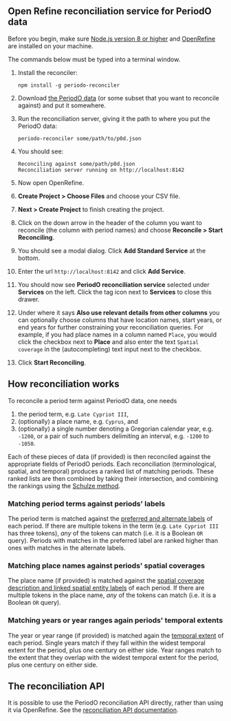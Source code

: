 ## Open Refine reconciliation service for PeriodO data

Before you begin, make sure [Node.js version 8 or higher](https://nodejs.org/en/download/current/) and [OpenRefine](http://openrefine.org/download.html) are installed on your machine.

The commands below must be typed into a terminal window.

1. Install the reconciler:

    ```
    npm install -g periodo-reconciler
    ```

1. Download [the PeriodO data](http://n2t.net/ark:/99152/p0d.json) (or some subset that you want to reconcile against) and put it somewhere.

1. Run the reconciliation server, giving it the path to where you put the PeriodO data:

    ```
    periodo-reconciler some/path/to/p0d.json
    ```

1. You should see:

    ```
    Reconciling against some/path/p0d.json
    Reconciliation server running on http://localhost:8142
    ```

1. Now open OpenRefine.

1. **Create Project > Choose Files** and choose your CSV file.

1. **Next > Create Project** to finish creating the project.

1. Click on the down arrow in the header of the column you want to reconcile (the column with period names) and choose **Reconcile > Start Reconciling**.

1. You should see a modal dialog. Click **Add Standard Service** at the bottom.

1. Enter the url `http://localhost:8142` and click **Add Service**.

1. You should now see **PeriodO reconciliation service** selected under **Services** on the left. Click the tag icon next to **Services** to close this drawer.

1. Under where it says **Also use relevant details from other columns** you can optionally choose columns that have location names, start years, or end years for further constraining your reconciliation queries. For example, if you had place names in a column named `Place`, you would click the checkbox next to **Place** and also enter the text `Spatial coverage` in the (autocompleting) text input next to the checkbox.

1. Click **Start Reconciling**.

## How reconciliation works

To reconcile a period term against PeriodO data, one needs

1. the period term, e.g. `Late Cypriot III`,
1. (optionally) a place name, e.g. `Cyprus`, and
1. (optionally) a single number denoting a Gregorian calendar year, e.g. `-1200`, or a pair of such numbers delimiting an interval, e.g. `-1200` to `-1050`.

Each of these pieces of data (if provided) is then reconciled against the appropriate fields of PeriodO periods. Each reconciliation (terminological, spatial, and temporal) produces a ranked list of matching periods. These ranked lists are then combined by taking their intersection, and combining the rankings using the [Schulze method](https://en.wikipedia.org/wiki/Schulze_method).

### Matching period terms against periods' labels

The period term is matched against the [preferred and alternate labels](http://perio.do/technical-overview/#labels-and-documentation) of each period. If there are multiple tokens in the term (e.g. `Late Cypriot III` has three tokens), *any* of the tokens can match (i.e. it is a Boolean `OR` query). Periods with matches in the preferred label are ranked higher than ones with matches in the alternate labels.

### Matching place names against periods' spatial coverages

The place name (if provided) is matched against the [spatial coverage description and linked spatial entity labels](http://perio.do/technical-overview/#spatial-extent) of each period. If there are multiple tokens in the place name, *any* of the tokens can match (i.e. it is a Boolean `OR` query).

### Matching years or year ranges again periods' temporal extents

The year or year range (if provided) is matched again the [temporal extent](http://perio.do/technical-overview/#temporal-extent) of each period. Single years match if they fall within the widest temporal extent for the period, plus one century on either side. Year ranges match to the extent that they overlap with the widest temporal extent for the period, plus one century on either side.

## The reconciliation API

It is possible to use the PeriodO reconciliation API directly, rather than using it via OpenRefine. See the [reconciliation API documentation](API.md).

